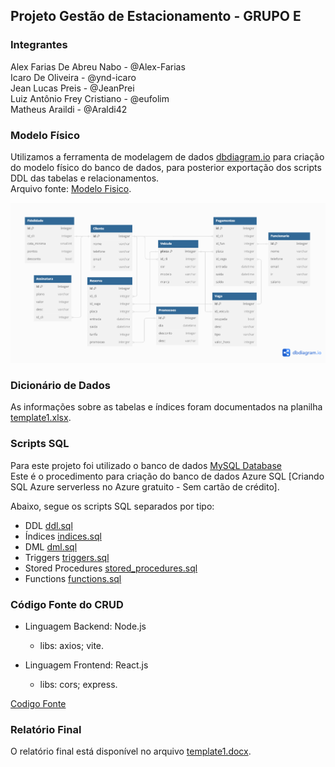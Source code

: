 ## Projeto Gestão de Estacionamento - GRUPO E

### Integrantes
Alex Farias De Abreu Nabo - @Alex-Farias<br>
Icaro De Oliveira - @ynd-icaro<br>
Jean Lucas Preis - @JeanPrei<br>
Luiz Antônio Frey Cristiano - @eufolim<br>
Matheus Araildi - @Araldi42<br>

### Modelo Físico
 Utilizamos a ferramenta de modelagem de dados [dbdiagram.io](https://dbdiagram.io/) para criação do modelo físico do banco de dados, para posterior exportação dos scripts DDL das tabelas e relacionamentos.<br>
Arquivo fonte: [Modelo Fisico](https://dbdiagram.io/d/6561325e3be1495787b1c71a).<br>

![image](https://github.com/eufolim/Projeto-Final-DB2-SATC-2024/blob/main/Modelo_Fisico/Modelo.png)
  
### Dicionário de Dados
As informações sobre as tabelas e índices foram documentados na planilha [template1.xlsx](dicionario_dados/template1.xlsx).

### Scripts SQL
Para este projeto foi utilizado o banco de dados [MySQL Database](https://www.mysql.com/downloads/) <br>
Este é o procedimento para criação do banco de dados Azure SQL [Criando SQL Azure serverless no Azure gratuito - Sem cartão de crédito].

Abaixo, segue os scripts SQL separados por tipo:
+ DDL [ddl.sql](scripts_sql/ddl.sql)
+ Índices [indices.sql](scripts_sql/indices.sql)
+ DML [dml.sql](scripts_sql/dml.sql)
+ Triggers [triggers.sql](scripts_sql/triggers.sql)
+ Stored Procedures [stored_procedures.sql](scripts_sql/procedures.sql)
+ Functions [functions.sql](scripts_sql/functions.sql)

### Código Fonte do CRUD
- Linguagem Backend: Node.js<br>
  - libs:
    axios;
    vite.
    
- Linguagem Frontend: React.js<br>
  - libs:
    cors;
    express.

[Codigo Fonte](fonte/)

### Relatório Final
O relatório final está disponível no arquivo [template1.docx](relatorio/template1.docx).
